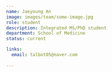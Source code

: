 ```yaml
---
name: Jaeyoung An
image: images/team/some-image.jpg
role: student
description: Integrated MS/PhD student
department: School of Medicine
status: current

links:
  email: talbot05@naver.com
 
---
```


